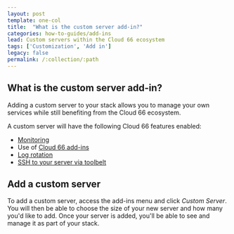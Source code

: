 ```yaml
---
layout: post
template: one-col
title:  "What is the custom server add-in?"
categories: how-to-guides/add-ins
lead: Custom servers within the Cloud 66 ecosystem
tags: ['Customization', 'Add in']
legacy: false
permalink: /:collection/:path
---
```




## What is the custom server add-in?
Adding a custom server to your stack allows you to manage your own services while still benefiting from the Cloud 66 ecosystem.

A custom server will have the following Cloud 66 features enabled:

- [Monitoring](/node/references/server-ip-addresses.html)
- Use of [Cloud 66 add-ins](/node/how-to-guides/add-ins/add-in-implementation.html)
- [Log rotation](/node/how-to-guides/deployment/shells/setting-up-custom-livelogs.html)
- [SSH to your server via toolbelt](/node/how-to-guides/deployment/shells/ssh.html)

## Add a custom server
To add a custom server, access the add-ins menu and click _Custom Server_. You will then be able to choose the size of your new server and how many you'd like to add. Once your server is added, you'll be able to see and manage it as part of your stack.